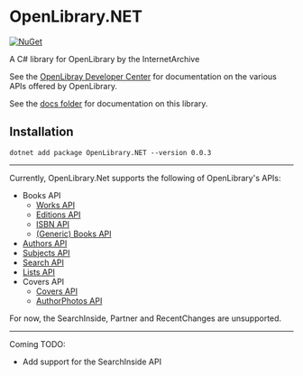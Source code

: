 # OpenLibrary.NET
[![NuGet](https://img.shields.io/nuget/v/OpenLibrary.Net)](https://www.nuget.org/packages/OpenLibrary.NET/)

A C# library for OpenLibrary by the InternetArchive

See the [OpenLibray Developer Center](https://openlibrary.org/developers/api) for documentation on the various APIs offered by OpenLibrary.

See the [docs folder](https://github.com/Luca3317/OpenLibrary.NET/tree/main/docs) for documentation on this library.

## Installation
```console
dotnet add package OpenLibrary.NET --version 0.0.3
```
***
Currently, OpenLibrary.Net supports the following of OpenLibrary's APIs:
* Books API
  * [Works API](docs/Works%20API.md)
  * [Editions API](docs/Editions%20API.md)
  * [ISBN API](docs/Editions%20API.md)
  * [(Generic) Books API](docs/Editions%20API.md)
* [Authors API](docs/Authors%20API.md)
* [Subjects API](docs/Subjects%20API.md)
* [Search API](docs/Search%20API.md)
* [Lists API](docs/Lists%20API.md)
* Covers API
  * [Covers API](docs/Covers%20API.md)
  * [AuthorPhotos API](docs/Covers%20API.md)

For now, the SearchInside, Partner and RecentChanges are unsupported.
***
Coming TODO:

* Add support for the SearchInside API
